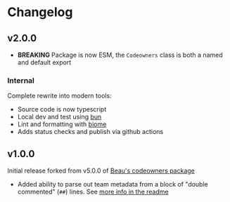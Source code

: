 # Changelog

## v2.0.0

- **BREAKING** Package is now ESM, the `Codeowners` class is both a named and default export

### Internal

Complete rewrite into modern tools:

- Source code is now typescript
- Local dev and test using [bun](https://bun.sh/)
- Lint and formatting with [biome](https://biomejs.dev/)
- Adds status checks and publish via github actions

## v1.0.0

Initial release forked from v5.0.0 of [Beau's codeowners package](https://github.com/beaugunderson/codeowners)

- Added ability to parse out team metadata from a block of "double commented" (`##`) lines. See [more info in the readme](README.md#team-metadata)
